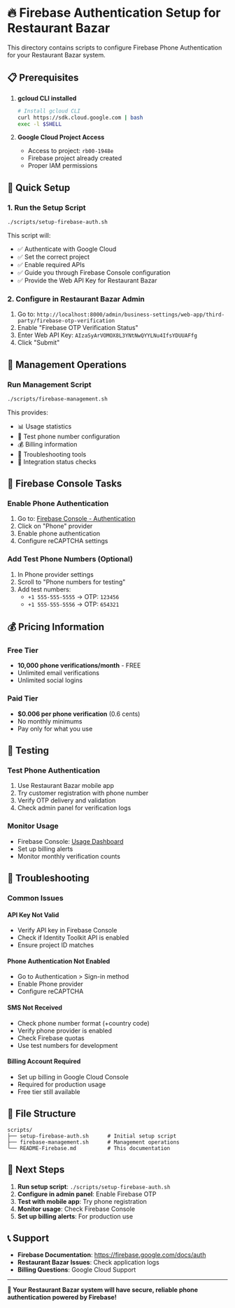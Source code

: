 # 🔥 Firebase Authentication Setup for Restaurant Bazar

This directory contains scripts to configure Firebase Phone Authentication for your Restaurant Bazar system.

## 📋 Prerequisites

1. **gcloud CLI installed**
   ```bash
   # Install gcloud CLI
   curl https://sdk.cloud.google.com | bash
   exec -l $SHELL
   ```

2. **Google Cloud Project Access**
   - Access to project: `rb00-1948e`
   - Firebase project already created
   - Proper IAM permissions

## 🚀 Quick Setup

### 1. Run the Setup Script
```bash
./scripts/setup-firebase-auth.sh
```

This script will:
- ✅ Authenticate with Google Cloud
- ✅ Set the correct project
- ✅ Enable required APIs
- ✅ Guide you through Firebase Console configuration
- ✅ Provide the Web API Key for Restaurant Bazar

### 2. Configure in Restaurant Bazar Admin
1. Go to: `http://localhost:8000/admin/business-settings/web-app/third-party/firebase-otp-verification`
2. Enable "Firebase OTP Verification Status"
3. Enter Web API Key: `AIzaSyArVOMOX8L3YNtNwQYYLNu4IfsYDUUAFfg`
4. Click "Submit"

## 🔧 Management Operations

### Run Management Script
```bash
./scripts/firebase-management.sh
```

This provides:
- 📊 Usage statistics
- 📱 Test phone number configuration
- 💰 Billing information
- 🔧 Troubleshooting tools
- 🔗 Integration status checks

## 📱 Firebase Console Tasks

### Enable Phone Authentication
1. Go to: [Firebase Console - Authentication](https://console.firebase.google.com/project/rb00-1948e/authentication/providers)
2. Click on "Phone" provider
3. Enable phone authentication
4. Configure reCAPTCHA settings

### Add Test Phone Numbers (Optional)
1. In Phone provider settings
2. Scroll to "Phone numbers for testing"
3. Add test numbers:
   - `+1 555-555-5555` → OTP: `123456`
   - `+1 555-555-5556` → OTP: `654321`

## 💰 Pricing Information

### Free Tier
- **10,000 phone verifications/month** - FREE
- Unlimited email verifications
- Unlimited social logins

### Paid Tier
- **$0.006 per phone verification** (0.6 cents)
- No monthly minimums
- Pay only for what you use

## 🧪 Testing

### Test Phone Authentication
1. Use Restaurant Bazar mobile app
2. Try customer registration with phone number
3. Verify OTP delivery and validation
4. Check admin panel for verification logs

### Monitor Usage
- Firebase Console: [Usage Dashboard](https://console.firebase.google.com/project/rb00-1948e/authentication/usage)
- Set up billing alerts
- Monitor monthly verification counts

## 🔧 Troubleshooting

### Common Issues

#### API Key Not Valid
- Verify API key in Firebase Console
- Check if Identity Toolkit API is enabled
- Ensure project ID matches

#### Phone Authentication Not Enabled
- Go to Authentication > Sign-in method
- Enable Phone provider
- Configure reCAPTCHA

#### SMS Not Received
- Check phone number format (+country code)
- Verify phone provider is enabled
- Check Firebase quotas
- Use test numbers for development

#### Billing Account Required
- Set up billing in Google Cloud Console
- Required for production usage
- Free tier still available

## 📁 File Structure

```
scripts/
├── setup-firebase-auth.sh      # Initial setup script
├── firebase-management.sh      # Management operations
└── README-Firebase.md          # This documentation
```

## 🎯 Next Steps

1. **Run setup script**: `./scripts/setup-firebase-auth.sh`
2. **Configure in admin panel**: Enable Firebase OTP
3. **Test with mobile app**: Try phone registration
4. **Monitor usage**: Check Firebase Console
5. **Set up billing alerts**: For production use

## 📞 Support

- **Firebase Documentation**: https://firebase.google.com/docs/auth
- **Restaurant Bazar Issues**: Check application logs
- **Billing Questions**: Google Cloud Support

---

**🎉 Your Restaurant Bazar system will have secure, reliable phone authentication powered by Firebase!**
